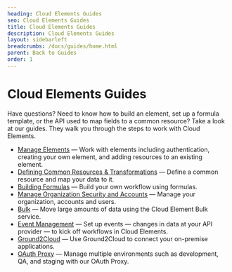 ```yaml
---
heading: Cloud Elements Guides
seo: Cloud Elements Guides
title: Cloud Elements Guides
description: Cloud Elements Guides
layout: sidebarleft
breadcrumbs: /docs/guides/home.html
parent: Back to Guides
order: 1
---
```


# Cloud Elements Guides

Have questions? Need to know how to build an element, set up a formula template, or the API used to map fields to a common resource? Take a look at our guides. They walk you through the steps to work with Cloud Elements.

* [Manage Elements](elements/) &mdash; Work with elements including authentication, creating your own element, and adding resources to an existing element.
* [Defining Common Resources & Transformations](common-resources/) &mdash; Define a common resource and map your data to it.
* [Building Formulas](formulasC2) &mdash; Build your own workflow using formulas.
* [Manage Organization Security and Accounts](account-user-mgmt/) &mdash; Manage your organization, accounts and users.
* [Bulk](bulk/) &mdash; Move large amounts of data using the Cloud Element Bulk service.
* [Event Management](event-management/) &mdash; Set up events &mdash; changes in data at your API provider &mdash; to kick off workflows in Cloud Elements.
* [Ground2Cloud](ground-2-cloud/) &mdash; Use Ground2Cloud to connect your on-premise applications.
* [OAuth Proxy](oauth-proxy/) &mdash; Manage multiple environments such as development, QA, and staging with our OAuth Proxy.
